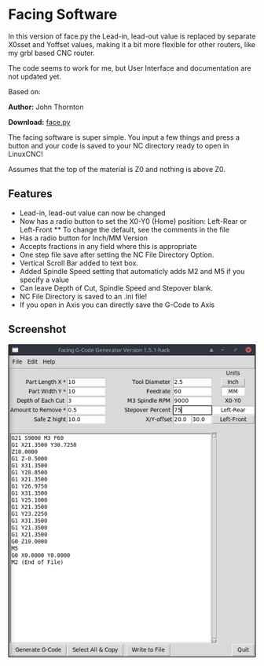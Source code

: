 Facing Software
===============

In this version of face.py the Lead-in, lead-out value is replaced by 
separate X0sset and Yoffset values, making it a bit more flexible for 
other routers, like my grbl based CNC router. 

The code seems to work for me, but User Interface and documentation are
not updated yet.

Based on:

**Author:** John Thornton

**Download:** [face.py](https://github.com/linuxcnc/simple-gcode-generators/raw/master/face/face.py)

The facing software is super simple. You input a few things and press a button and your code is saved to your NC directory ready to open in LinuxCNC!

Assumes that the top of the material is Z0 and nothing is above Z0.

Features
--------

* Lead-in, lead-out value can now be changed
* Now has a radio button to set the X0-Y0 (Home) position: Left-Rear or Left-Front
** To change the default, see the comments in the file
* Has a radio button for Inch/MM Version
* Accepts fractions in any field where this is appropriate
* One step file save after setting the NC File Directory Option.
* Vertical Scroll Bar added to text box.
* Added Spindle Speed setting that automaticly adds M2 and M5 if you specify a value
* Can leave Depth of Cut, Spindle Speed and Stepover blank.
* NC File Directory is saved to an .ini file!
* If you open in Axis you can directly save the G-Code to Axis


Screenshot
-----------

![Screenshot of face.py](face-screenshot.png)
